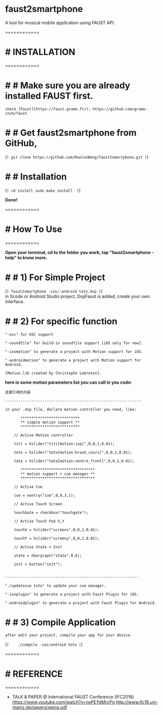# faust2smartphone
A tool for musical mobile application using FAUST API.


============

# # INSTALLATION

============

# # # Make sure you are already installed FAUST first. 
    check [Faust](https://faust.grame.fr/): https://github.com/grame-cncm/faust

# # # Get faust2smartphone from GitHub, 
(```)
    git clone https://github.com/RuolunWeng/faust2smartphone.git
(```)
 
# # # Installation
(```)
    cd install
    sudo make install 
(```)

**Done!**


============

# # How To Use

============

**Open your terminal, cd to the folder you work, tap "faust2smartphone -help" to know more.**


# # # 1) For Simple Project
(```)
    fasut2smartphone -ios/-android toto.dsp
 (```)  
    in Xcode or Android Studio project, DspFaust is added, create your own interface. 

# # # 2) For specific function

    "-osc" for OSC support
    
    "-soundfile" for build-in soundfile support [iOS only for now].
    
    "-iosmotion" to generate a project with Motion support for iOS.

    "-androidmotion" to generate a project with Motion support for Android.

    [Motion.lib created by Christophe Lebreton].
**here is some motion parameters list you can call in you code:**
>
    这是引用的内容
>
    --------------------------------------------------------------

    in your .dsp file, declare motion controller you need, like:
        
           ***************************
           ** simple motion support **
           ***************************

        // Active Motion controller

        titi = hslider("titi[motion:ixp]",0,0,1,0.01);

        toto = hslider("toto[motion:brasG_cours]",0,0,1,0.01);

        tata = hslider("tata[motion:ventre_front]",0,0,1,0.01);
        
           **********************************
           ** motion support + cue manager **
           **********************************
        
        // Active Cue
        
        cue = nentry("cue",0,0,3,1);

        // Active Touch Screen

        touchGate = checkbox("touchgate");

        // Active Touch Pad X,Y

        touchX = hslider("screenx",0,0,1,0.01);

        touchY = hslider("screeny",0,0,1,0.01);
        
        // Active State + Init
        
        state = hbargraph("state",0,6);
        
        init = button("init");


    -------------------------------------------------------------

    "./updatecue toto" to update your cue manager.

    "-iosplugin" to generate a project with Faust Plugin for iOS.

    "-androidplugin" to generate a project with Faust Plugin for Android.
    
# # # 3) Compile Application
    after edit your project, compile your app for your device.

(```)   
    ./compile -ios/android toto
(```)



============

# # REFERENCE

============

- TALK & PAPER @ International FAUST Conference (IFC2018)
    https://www.youtube.com/watch?v=nePEYdMrcPg
    http://www.ifc18.uni-mainz.de/papers/weng.pdf

